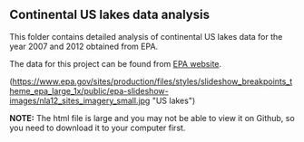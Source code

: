 ## Continental US lakes data analysis

This folder contains detailed analysis of continental US lakes data for the year 2007 and 2012 obtained from EPA.

The data for this project can be found  from [EPA website](https://www.epa.gov/national-aquatic-resource-surveys/nla).

(https://www.epa.gov/sites/production/files/styles/slideshow_breakpoints_theme_epa_large_1x/public/epa-slideshow-images/nla12_sites_imagery_small.jpg "US lakes")

**NOTE:** The html file is large and you may not be able to view it on Github, so you need to download it to your computer first.
